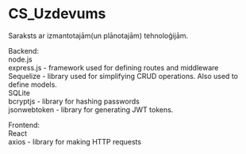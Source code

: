 # CS_Uzdevums

Saraksts ar izmantotajām(un plānotajām) tehnoloģijām.<br />

Backend:<br />
node.js<br />
express.js - framework used for defining routes and middleware<br />
Sequelize - library used for simplifying CRUD operations. Also used to define models.<br />
SQLite<br />
bcryptjs - library for hashing passwords<br />
jsonwebtoken - library for generating JWT tokens.<br />

Frontend:<br />
React<br />
axios - library for making HTTP requests<br />

